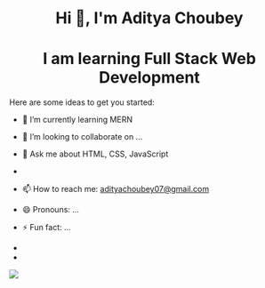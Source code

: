<h1 align="center">Hi 👋, I'm Aditya Choubey</h1>
<h1 align="center">I am learning Full Stack Web Development</h1>



<!-- **Aadi0706/Aadi0706** is a ✨ _special_ ✨ repository because its `README.md` (this file) appears on your GitHub profile. -->

Here are some ideas to get you started:


- 🌱 I’m currently learning MERN 

- 👯 I’m looking to collaborate on ...

- 💬 Ask me about HTML, CSS, JavaScript
- 
- 📫 How to reach me: adityachoubey07@gmail.com
- 😄 Pronouns: ...
- ⚡ Fun fact: ...
- 
- 
<img src="https://github-readme-stats.vercel.app/api?username=Aadi0706"> 

